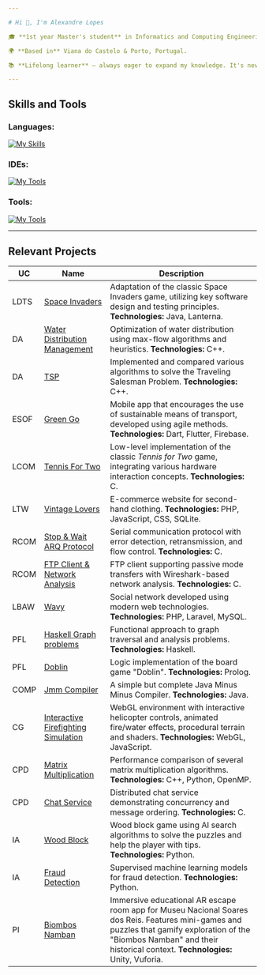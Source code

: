 ```yaml
---

# Hi 👋, I'm Alexandre Lopes

🎓 **1st year Master's student** in Informatics and Computing Engineering at [FEUP](https://sigarra.up.pt/feup/pt/web_page.inicial).

🌍 **Based in** Viana do Castelo & Porto, Portugal.

📚 **Lifelong learner** – always eager to expand my knowledge. It's never too late to learn something new!

---
```


## Skills and Tools
### Languages:
[![My Skills](https://skillicons.dev/icons?i=c,cpp,css,html,php,javascript,dart,py,sqlite,java,PHP&theme=dark)](https://skillicons.dev)

### IDEs:
[![My Tools](https://skillicons.dev/icons?i=vscode,clion,idea&theme=dark)](https://skillicons.dev)

### Tools:
[![My Tools](https://skillicons.dev/icons?i=flutter,firebase,gradle,git,github,gitlab,gherkin,figma&theme=dark)](https://skillicons.dev)

---
## Relevant Projects
| UC   | Name           | Description                                                                                                               |
|------|----------------|---------------------------------------------------------------------------------------------------------------------------|
| LDTS | [Space Invaders](https://github.com/AlexL534/Space_Invaders-LDTS) | Adaptation of the classic Space Invaders game, utilizing key software design and testing principles. **Technologies:** Java, Lanterna. |
| DA | [Water Distribution Management](https://github.com/AlexL534/DA-project1) | Optimization of water distribution using max-flow algorithms and heuristics. **Technologies:** C++. |
| DA | [TSP](https://github.com/AlexL534/da_project2) | Implemented and compared various algorithms to solve the Traveling Salesman Problem. **Technologies:** C++. |
| ESOF | [Green Go](https://github.com/AlexL534/Green_Go-ESOF) | Mobile app that encourages the use of sustainable means of transport, developed using agile methods. **Technologies:** Dart, Flutter, Firebase. |
| LCOM | [Tennis For Two](https://github.com/AlexL534/Tennis_For_Two-LCOM) | Low-level implementation of the classic *Tennis for Two* game, integrating various hardware interaction concepts. **Technologies:** C. |
| LTW | [Vintage Lovers](https://github.com/AlexL534/Vintage_Lovers-LTW) | E-commerce website for second-hand clothing. **Technologies:** PHP, JavaScript, CSS, SQLite. |
| RCOM | [Stop & Wait ARQ Protocol](https://github.com/AlexL534/rcom-lab1-link-layer) | Serial communication protocol with error detection, retransmission, and flow control. **Technologies:** C. |
| RCOM | [FTP Client & Network Analysis](https://github.com/AlexL534/rcom-lab2-ftp) | FTP client supporting passive mode transfers with Wireshark-based network analysis. **Technologies:** C. |
| LBAW | [Wavy](https://github.com/AlexL534/Wavy-LBAW) | Social network developed using modern web technologies. **Technologies:** PHP, Laravel, MySQL. |
| PFL | [Haskell Graph problems](https://github.com/AlexL534/haskell-road-network-PFL) | Functional approach to graph traversal and analysis problems. **Technologies:** Haskell. |
| PFL | [Doblin](https://github.com/AlexL534/Doblin-PFL) | Logic implementation of the board game "Doblin". **Technologies:** Prolog. |
| COMP | [Jmm Compiler](https://github.com/AlexL534/jmm-compiler) | A simple but complete Java Minus Minus Compiler. **Technologies:** Java. |
| CG | [Interactive Firefighting Simulation](https://github.com/AlexL534/webgl-project-cg) | WebGL environment with interactive helicopter controls, animated fire/water effects, procedural terrain and shaders. **Technologies:** WebGL, JavaScript. |
| CPD | [Matrix Multiplication](https://github.com/AlexL534/matrix-mult-cpd) | Performance comparison of several matrix multiplication algorithms. **Technologies:** C++, Python, OpenMP. |
| CPD | [Chat Service](https://github.com/AlexL534/chat-service-cpd) | Distributed chat service demonstrating concurrency and message ordering. **Technologies:** C. |
| IA | [Wood Block](https://github.com/AlexL534/Wood-Block-IA) | Wood block game using AI search algorithms to solve the puzzles and help the player with tips. **Technologies:** Python. |
| IA | [Fraud Detection](https://github.com/AlexL534/Fraud-Detection-IA) | Supervised machine learning models for fraud detection. **Technologies:** Python. |
| PI | [Biombos Namban](https://github.com/up202207553/PE27) | Immersive educational AR escape room app for Museu Nacional Soares dos Reis. Features mini-games and puzzles that gamify exploration of the "Biombos Namban" and their historical context. **Technologies:** Unity, Vuforia. |

